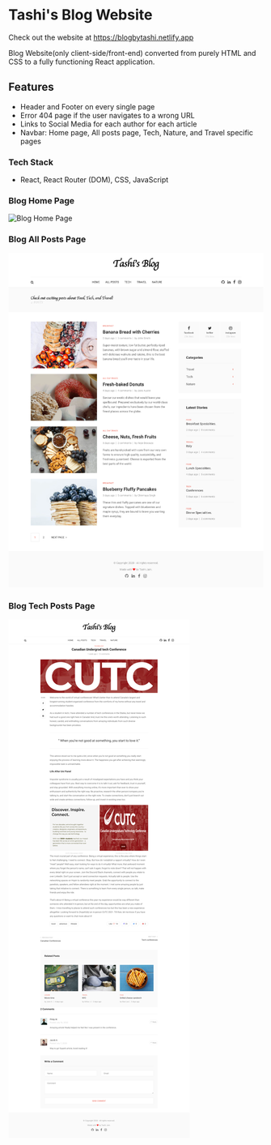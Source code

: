 # Tashi's Blog Website

Check out the website at https://blogbytashi.netlify.app

Blog Website(only client-side/front-end) converted from purely HTML and CSS to a fully functioning React application.

## Features

- Header and Footer on every single page
- Error 404 page if the user navigates to a wrong URL
- Links to Social Media for each author for each article
- Navbar: Home page, All posts page, Tech, Nature, and Travel specific pages

### Tech Stack

- React, React Router (DOM), CSS, JavaScript

### Blog Home Page

![Blog Home Page](public/images/homepage.png)

### Blog All Posts Page

![Blog All Posts Page](public/images/allposts.png)

### Blog Tech Posts Page

![Blog Tech Posts Page](public/images/techpost.png)

